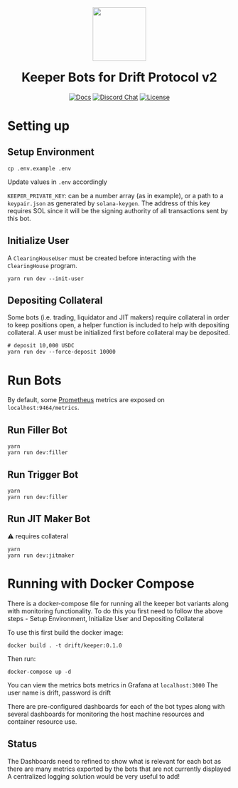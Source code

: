 <div align="center">
  <img height="120x" src="https://uploads-ssl.webflow.com/611580035ad59b20437eb024/616f97a42f5637c4517d0193_Logo%20(1)%20(1).png" />

  <h1 style="margin-top:20px;">Keeper Bots for Drift Protocol v2</h1>

  <p>
    <a href="https://docs.drift.trade/tutorial-keeper-bots"><img alt="Docs" src="https://img.shields.io/badge/docs-tutorials-blueviolet" /></a>
    <a href="https://discord.com/channels/849494028176588802/878700556904980500"><img alt="Discord Chat" src="https://img.shields.io/discord/889577356681945098?color=blueviolet" /></a>
    <a href="https://opensource.org/licenses/Apache-2.0"><img alt="License" src="https://img.shields.io/github/license/project-serum/anchor?color=blueviolet" /></a>
  </p>
</div>

# Setting up
## Setup Environment
```shell
cp .env.example .env
```

Update values in `.env` accordingly

`KEEPER_PRIVATE_KEY`: can be a number array (as in example), or a path to a `keypair.json` as generated by `solana-keygen`. The address of this key requires SOL since it will be the signing authority of all transactions sent by this bot.

## Initialize User

A `ClearingHouseUser` must be created before interacting with the `ClearingHouse` program.

```shell
yarn run dev --init-user
```

## Depositing Collateral

Some bots (i.e. trading, liquidator and JIT makers) require collateral in order to keep positions open, a helper function is included to help with depositing collateral.
A user must be initialized first before collateral may be deposited.

```shell
# deposit 10,000 USDC
yarn run dev --force-deposit 10000
```

# Run Bots

By default, some [Prometheus](https://prometheus.io/) metrics are exposed on `localhost:9464/metrics`.

## Run Filler Bot
```shell
yarn
yarn run dev:filler
```

## Run Trigger Bot
```shell
yarn
yarn run dev:filler
```

## Run JIT Maker Bot

⚠ requires collateral

```shell
yarn
yarn run dev:jitmaker
```

# Running with Docker Compose 

There is a docker-compose file for running all the keeper bot variants along with monitoring functionality.
To do this you first need to follow the above steps - Setup Environment, Initialize User and Depositing Collateral

To use this first build the docker image:

`docker build . -t drift/keeper:0.1.0`

Then run:

`docker-compose up -d`

You can view the metrics bots metrics in Grafana at `localhost:3000`
The user name is drift, password is drift

There are pre-configured dashboards for each of the bot types along with several dashboards for monitoring the host machine resources and container resource use.

## Status

The Dashboards need to refined to show what is relevant for each bot as there are many metrics exported by the bots that are not currently displayed
A centralized logging solution would be very useful to add!

